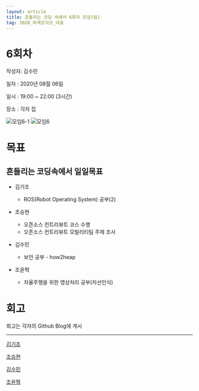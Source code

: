 ```yaml
---
layout: article
title: 흔들리는 코딩 속에서 6회차 모임(팀)
tag: 2020_하계모각코_대표
---
```


# 6회차
작성자: 김수민

일자 : 2020년 08월 06일

일시 : 19:00 ~ 22:00 (3시간)

장소 : 각자 집

![모임6-1](https://user-images.githubusercontent.com/48270067/89707327-e00dfb80-d9a7-11ea-892e-c881ffc76d65.jpg)
![모임6](https://user-images.githubusercontent.com/48270067/89707328-e1d7bf00-d9a7-11ea-9358-62d8aa73a837.png)


# 목표
## 흔들리는 코딩속에서 일일목표


* 김기조
  * ROS(Robot Operating System) 공부(2)

* 조승현
	* 오픈소스 컨트리뷰트 코스 수행
	* 오픈소스 컨트리뷰트 모빌리티팀 주제 조사

* 김수민
  * 보안 공부 - how2heap


* 조윤혁
  * 자율주행을 위한 영상처리 공부(차선인식)

# 회고
회고는 각자의 Github Blog에 게시

---

[김기조](https://k2j507.github.io/6th/)

[조승현](https://pmcsh04.github.io/2020%20%ED%95%98%EA%B3%84%20%EB%AA%A8%EA%B0%81%EC%BD%94/sixth-mgc/)

[김수민](https://tnatna0801.github.io/2020/08/06/sommin-6th.html)

[조윤혁](https://joyunhyeok.github.io/JoWorld.github.io/blog/6%EC%9D%BC%EC%B0%A8-post/)
